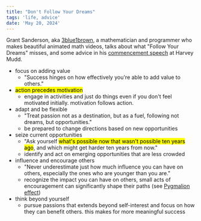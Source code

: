 ```yaml
---
title: "Don't Follow Your Dreams"
tags: 'life, advice'
date: 'May 20, 2024'
---
```


Grant Sanderson, aka [3blue1brown](https://www.youtube.com/c/3blue1brown), a mathematician and programmer who makes beautiful animated math videos, talks about what "Follow Your Dreams" misses, and some advice in his [commencement speech](https://www.youtube.com/watch?v=W3I3kAg2J7w) at Harvey Mudd.

- focus on adding value
  - "Success hinges on how effectively you're able to add value to others."
- <mark>action precedes motivation</mark>
  - engage in activities and just do things even if you don't feel motivated initially. motivation follows action.
- adapt and be flexible
  - "Treat passion not as a destination, but as a fuel, following not dreams, but opportunities."
  - be prepared to change directions based on new opportunities
- seize current opportunities
  - "Ask yourself <mark>what's possible now that wasn't possible ten years ago</mark>, and which might get harder ten years from now."
  - identify and act on emerging opportunities that are less crowded
- influence and encourage others
  - "Never underestimate just how much influence you can have on others, especially the ones who are younger than you are."
  - recognize the impact you can have on others, small acts of encouragement can significantly shape their paths (see [Pygmalion effect](/posts/pygmalion))
- think beyond yourself
  - pursue passions that extends beyond self-interest and focus on how they can benefit others. this makes for more meaningful success
